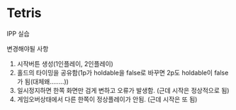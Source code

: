 # Tetris
IPP 실습

변경해야될 사항

1. 시작버튼 생성(1인플레이, 2인플레이)
2. 홀드의 타이밍을 공유함(1p가 holdable을 false로 바꾸면 2p도 holdable이 false가 됨(대체왜........))
3. 일시정지하면 한쪽 화면만 검게 변하고 오류가 발생함. (근데 시작은 정상적으로 됨)
4. 게임오버상태에서 다른 한쪽이 정상플레이가 안됨. (근데 시작은 또 됨)
